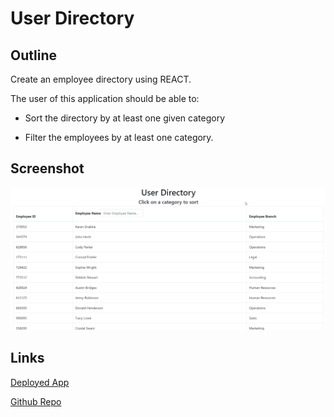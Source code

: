 # User Directory

## Outline

Create an employee directory using REACT.

The user of this application should be able to:

* Sort the directory by at least one given category

* Filter the employees by at least one category.

## Screenshot

   ![Result](./direct.gif)

## Links

[Deployed App](https://fast-garden-23796.herokuapp.com/)

[Github Repo](https://github.com/adam-lowe/19-User-Directory)
